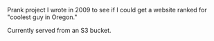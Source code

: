 Prank project I wrote in 2009 to see if I could get a website ranked for "coolest guy in Oregon."

Currently served from an S3 bucket.
